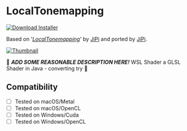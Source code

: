 # LocalTonemapping
[![Download Installer](https://img.shields.io/static/v1?label=Download&message=LocalTonemapping-Installer.lua&color=blue)](LocalTonemapping-Installer.lua "Installer")

Based on '_[LocalTonemapping](https://www.shadertoy.com/view/abcdef)_' by [JiPi](https://www.shadertoy.com/user/JiPi) and ported by [JiPi](../../Site/Profiles/JiPi.md).

[![Thumbnail](LocalTonemapping_320x180.png)](https://www.shadertoy.com/view/abcdef "View on Shadertoy.com")

:construction: ***ADD SOME REASONABLE DESCRIPTION HERE!*** WSL Shader a GLSL Shader in Java - converting try  :construction:

## Compatibility
- [ ] Tested on macOS/Metal
- [ ] Tested on macOS/OpenCL
- [ ] Tested on Windows/Cuda
- [ ] Tested on Windows/OpenCL
